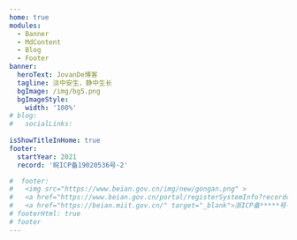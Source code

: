 ```yaml
---
home: true
modules:
  - Banner
  - MdContent
  - Blog
  - Footer
banner:
  heroText: JovanDe博客
  tagline: 淡中安生，静中生长
  bgImage: /img/bg5.png
  bgImageStyle:
    width: '100%'
# blog:
#   socialLinks: 
  
isShowTitleInHome: true
footer:
  startYear: 2021
  record: '皖ICP备19020536号-2'

#  footer: 
#   <img src="https://www.beian.gov.cn/img/new/gongan.png" >
#   <a href="https://www.beian.gov.cn/portal/registerSystemInfo?recordcode=****" target="_blank" >公安网备*****号</a></br>
#   <a href="https://beian.miit.gov.cn/" target="_blank">浙ICP备*****号-1</a> | Copyright © 2016-present
# footerHtml: true
# footer
---
```


